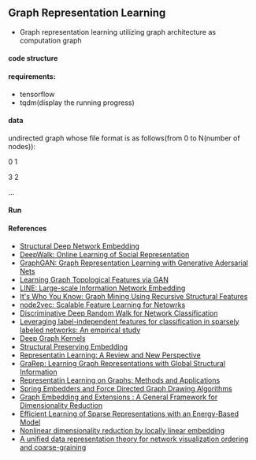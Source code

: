 ## Graph Representation Learning

- Graph representation learning utilizing graph architecture as computation graph


#### code structure


#### requirements:

- tensorflow
- tqdm(display the running progress)


#### data

undirected graph whose file format is as follows(from 0 to N(number of nodes)):

0       1

3       2

...

#### Run

#### References
- [Structural Deep Network Embedding](http://www.kdd.org/kdd2016/papers/files/rfp0191-wangAemb.pdf)
- [DeepWalk: Online Learning of Social Representation](https://arxiv.org/pdf/1403.6652.pdf)
- [GraphGAN: Graph Representation Learning with Generative Adersarial Nets](https://pdfs.semanticscholar.org/cd9b/25a3223300aa4c70050b19f6052e09c0be73.pdf)
- [Learning Graph Topological Features via GAN](https://arxiv.org/pdf/1709.03545.pdf)
- [LINE: Large-scale Information Network Embedding](http://www.www2015.it/documents/proceedings/proceedings/p1067.pdf)
- [It's Who You Know: Graph Mining Using Recursive Structural Features](http://www.cs.cmu.edu/~./leili/pubs/henderson-kdd2011.pdf)
- [node2vec: Scalable Feature Learning for Netowrks](https://cs.stanford.edu/~jure/pubs/node2vec-kdd16.pdf)
- [Discriminative Deep Random Walk for Network Classification](http://www.aclweb.org/anthology/P16-1095)
- [Leveraging label-independent features for classification in sparsely labeled networks: An empirical study](http://eliassi.org/papers/gallagher-snakdd08.pdf)
- [Deep Graph Kernels](https://users.soe.ucsc.edu/~vishy/pubs/YanVis15.pdf)
- [Structural Preserving Embedding](http://www.cs.columbia.edu/~jebara/papers/spe-icml09.pdf)
- [Representatin Learning: A Review and New Perspective](http://www.cl.uni-heidelberg.de/courses/ws14/deepl/BengioETAL12.pdf)
- [GraRep: Learning Graph Representations with Global Structural Information](http://delivery.acm.org/10.1145/2810000/2806512/p891-cao.pdf?ip=129.93.4.25&id=2806512&acc=ACTIVE%20SERVICE&key=B63ACEF81C6334F5%2EEE2BA0AAC6332229%2E4D4702B0C3E38B35%2E4D4702B0C3E38B35&__acm__=1520737919_515691670b6ff830770aa30c3b5d64b6)
- [Representatin Learning on Graphs: Methods and Applications](https://cs.stanford.edu/~jure/pubs/graphrepresentation-ieee17.pdf)
- [Spring Embedders and Force Directed Graph Drawing Algorithms](https://arxiv.org/pdf/1201.3011.pdf)
- [Graph Embedding and Extensions : A General Framework for Dimensionality Reduction](http://ieeexplore.ieee.org/stamp/stamp.jsp?arnumber=4016549)
- [Efficient Learning of Sparse Representations with an Energy-Based Model](https://papers.nips.cc/paper/3112-efficient-learning-of-sparse-representations-with-an-energy-based-model.pdf)
- [Nonlinear dimensionality reduction by locally linear embedding](http://science.sciencemag.org/content/290/5500/2323.full)
- [A unified data representation theory for network visualization ordering and coarse-graining](https://www.nature.com/articles/srep13786.pdf)
